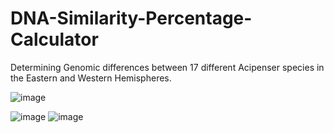 # DNA-Similarity-Percentage-Calculator
Determining Genomic differences between 17 different Acipenser species in the Eastern and Western Hemispheres.

![image](https://user-images.githubusercontent.com/46097517/81871796-6479eb00-952d-11ea-848b-af42f242f333.png)

![image](https://user-images.githubusercontent.com/46097517/81871857-85dad700-952d-11ea-94eb-ebedb631f9dd.png)
![image](https://user-images.githubusercontent.com/46097517/81871905-9c812e00-952d-11ea-9839-5e30f49d3354.png)
